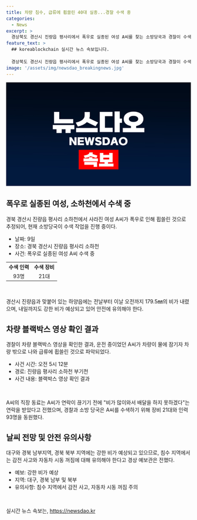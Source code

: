 ```yaml
---
title: 차량 침수, 급류에 휩쓸린 40대 실종...경찰 수색 중
categories:
  - News
excerpt: >
  경상북도 경산시 진량읍 평사리에서 폭우로 실종된 여성 A씨를 찾는 소방당국과 경찰이 수색 중. A씨는 차량이 물에 잠기자 휩쓸린 것으로 추정되며, 동료가 신고했으며 21대의 장비와 93명의 인력이 투입돼 수색 중. 강한 비로 침수 우려가 있어 주변 지역 주민들은 안전에 주의해야 한다. 내일까지는 대구와 경북 지역에 더 많은 비가 예상되고 있으니, 주변 상황을 주의 깊게 지켜 보아야 한다.
feature_text: >
  ## koreablockchain 실시간 뉴스 속보입니다.

  경상북도 경산시 진량읍 평사리에서 폭우로 실종된 여성 A씨를 찾는 소방당국과 경찰이 수색 중. A씨는 차량이 물에 잠기자 휩쓸린 것으로 추정되며, 동료가 신고했으며 21대의 장비와 93명의 인력이 투입돼 수색 중. 강한 비로 침수 우려가 있어 주변 지역 주민들은 안전에 주의해야 한다. 내일까지는 대구와 경북 지역에 더 많은 비가 예상되고 있으니, 주변 상황을 주의 깊게 지켜 보아야 한다.
image: '/assets/img/newsdao_breakingnews.jpg'
---
```


<p><img src="/assets/img/newsdao_breakingnews.jpg" alt="koreablockchain 속보" /></p>

<h2 data-ke-size="size26">폭우로 실종된 여성, 소하천에서 수색 중</h2>

<p data-ke-size="size16">경북 경산시 진량읍 평사리 소하천에서 사라진 여성 A씨가 폭우로 인해 휩쓸린 것으로 추정되어, 현재 소방당국이 수색 작업을 진행 중이다.</p>

<ul>
  <li>날짜: 9일</li>
  <li>장소: 경북 경산시 진량읍 평사리 소하천</li>
  <li>사건: 폭우로 실종된 여성 A씨 수색 중</li>
</ul>

<table>
  <tr>
    <td style="text-align: center; height: 17px;"><b>수색 인력</b></td>
    <td style="text-align: center; height: 17px;"><b>수색 장비</b></td>
  </tr>
  <tr>
    <td style="text-align: center; height: 17px;">93명</td>
    <td style="text-align: center; height: 17px;">21대</td>
  </tr>
</table>

<p data-ke-size="size16">&nbsp;</p>

<p data-ke-size="size16">경산시 진량읍과 맞붙어 있는 하양읍에는 전날부터 이날 오전까지 179.5㎜의 비가 내렸으며, 내일까지도 강한 비가 예상되고 있어 안전에 유의해야 한다.</p>

<h2 data-ke-size="size26">차량 블랙박스 영상 확인 결과</h2>

<p data-ke-size="size16">경찰이 차량 블랙박스 영상을 확인한 결과, 운전 중이었던 A씨가 차량이 물에 잠기자 차량 밖으로 나와 급류에 휩쓸린 것으로 파악되었다.</p>

<ul>
  <li>사건 시간: 오전 5시 12분</li>
  <li>경로: 진량읍 평사리 소하천 부기천</li>
  <li>사건 내용: 블랙박스 영상 확인 결과</li>
</ul>

<p data-ke-size="size16">&nbsp;</p>

<p data-ke-size="size16">A씨의 직장 동료는 A씨가 연락이 끊기기 전에 "비가 많이와서 배달을 하지 못하겠다"는 연락을 받았다고 전했으며, 경찰과 소방 당국은 A씨를 수색하기 위해 장비 21대와 인력 93명을 동원했다.</p>

<h2 data-ke-size="size26">날씨 전망 및 안전 유의사항</h2>

<p data-ke-size="size16">대구와 경북 남부지역, 경북 북부 지역에는 강한 비가 예상되고 있으므로, 침수 지역에서는 감전 사고와 자동차 시동 꺼짐에 대해 유의해야 한다고 경상 예보관은 전했다.</p>

<ul>
  <li>예보: 강한 비가 예상</li>
  <li>지역: 대구, 경북 남부 및 북부</li>
  <li>유의사항: 침수 지역에서 감전 사고, 자동차 시동 꺼짐 주의</li>
</ul>

<p data-ke-size="size16">&nbsp;</p>
실시간 뉴스 속보는, <a href="https://newsdao.kr" rel="dofollow">https://newsdao.kr</a>


